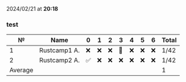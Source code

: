 2024/02/21 at **20:18**
### test
|№|Name|0|1|2|3|4|5|6|Total|
|-----|-----|-----|-----|-----|-----|-----|-----|-----|-----|
|1|Rustcamp1 A.|❌|❌|❌|🔄|❌|❌|❌|1/42|
|2|Rustcamp2 A.|✅|❌|❌|❌|❌|❌|❌|1/42|
|Average|||||||||1|
